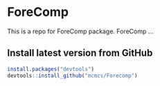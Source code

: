 # ForeComp

This is a repo for ForeComp package. ForeComp ...

## Install latest version from GitHub
```R
install.packages("devtools")
devtools::install_github("mcmcs/Forecomp")
```


